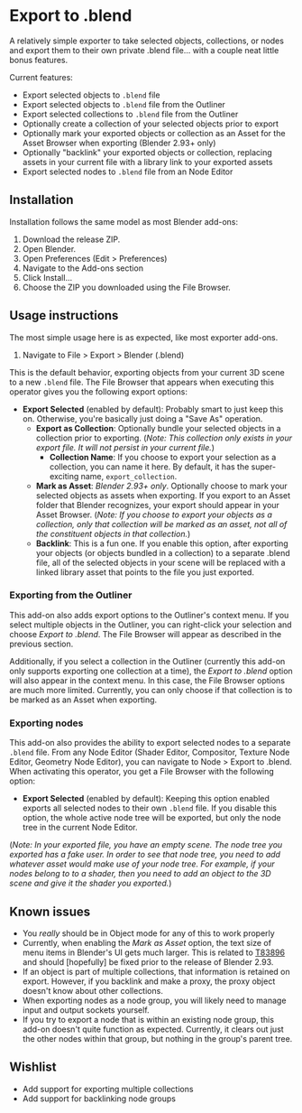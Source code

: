 # Export to .blend

A relatively simple exporter to take selected objects, collections, or nodes and export them to their own private .blend file... with a couple neat little bonus features.

Current features:

  * Export selected objects to `.blend` file
  * Export selected objects to `.blend` file from the Outliner
  * Export selected collections to `.blend` file from the Outliner
  * Optionally create a collection of your selected objects prior to export
  * Optionally mark your exported objects or collection as an Asset for the Asset Browser when exporting (Blender 2.93+ only)
  * Optionally "backlink" your exported objects or collection, replacing assets in your current file with a library link to your exported assets
  * Export selected nodes to `.blend` file from an Node Editor

## Installation

Installation follows the same model as most Blender add-ons:

  1. Download the release ZIP.
  2. Open Blender.
  3. Open Preferences (Edit > Preferences)
  4. Navigate to the Add-ons section
  5. Click Install...
  6. Choose the ZIP you downloaded using the File Browser.

## Usage instructions

The most simple usage here is as expected, like most exporter add-ons.

  1. Navigate to File > Export > Blender (.blend)

This is the default behavior, exporting objects from your current 3D scene to a new `.blend` file. The File Browser that appears when executing this operator gives you the following export options:

  * **Export Selected** (enabled by default): Probably smart to just keep this on. Otherwise, you're basically just doing a "Save As" operation.
    * **Export as Collection**: Optionally bundle your selected objects in a collection prior to exporting. (*Note: This collection only exists in your export file. It will not persist in your current file.*)
      * **Collection Name**: If you choose to export your selection as a collection, you can name it here. By default, it has the super-exciting name, `export_collection`.
    * **Mark as Asset**: *Blender 2.93+ only*. Optionally choose to mark your selected objects as assets when exporting. If you export to an Asset folder that Blender recognizes, your export should appear in your Asset Browser. (*Note: If you choose to export your objects as a collection, only that collection will be marked as an asset, not all of the constituent objects in that collection.*)
    * **Backlink**: This is a fun one. If you enable this option, after exporting your objects (or objects bundled in a collection) to a separate .blend file, all of the selected objects in your scene will be replaced with a linked library asset that points to the file you just exported.

### Exporting from the Outliner

This add-on also adds export options to the Outliner's context menu. If you select multiple objects in the Outliner, you can right-click your selection and choose *Export to .blend*. The File Browser will appear as described in the previous section.

Additionally, if you select a collection in the Outliner (currently this add-on only supports exporting one collection at a time), the *Export to .blend* option will also appear in the context menu. In this case, the File Browser options are much more limited. Currently, you can only choose if that collection is to be marked as an Asset when exporting.

### Exporting nodes

This add-on also provides the ability to export selected nodes to a separate `.blend` file. From any Node Editor (Shader Editor, Compositor, Texture Node Editor, Geometry Node Editor), you can navigate to Node > Export to .blend. When activating this operator, you get a File Browser with the following option:

  * **Export Selected** (enabled by default): Keeping this option enabled exports all selected nodes to their own `.blend` file. If you disable this option, the whole active node tree will be exported, but only the node tree in the current Node Editor.

(*Note: In your exported file, you have an empty scene. The node tree you exported has a fake user. In order to see that node tree, you need to add whatever asset would make use of your node tree. For example, if your nodes belong to to a shader, then you need to add an object to the 3D scene and give it the shader you exported.*)

## Known issues

  * You *really* should be in Object mode for any of this to work properly
  * Currently, when enabling the *Mark as Asset* option, the text size of menu items in Blender's UI gets much larger. This is related to [T83896](https://developer.blender.org/T83896) and should [hopefully] be fixed prior to the release of Blender 2.93.
  * If an object is part of multiple collections, that information is retained on export. However, if you backlink and make a proxy, the proxy object doesn't know about other collections.
  * When exporting nodes as a node group, you will likely need to manage input and output sockets yourself.
  * If you try to export a node that is within an existing node group, this add-on doesn't quite function as expected. Currently, it clears out just the other nodes within that group, but nothing in the group's parent tree.

## Wishlist

  * Add support for exporting multiple collections
  * Add support for backlinking node groups
